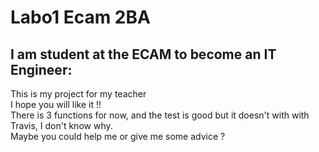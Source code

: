 # Labo1 Ecam 2BA  
## I am student at the ECAM to become an IT Engineer:
This is my project for my teacher  
I hope you will like it !!  
There is 3 functions for now, and the test is good  but it doesn't with with Travis, I don't know why.  
Maybe you could help me or give me some advice ?  